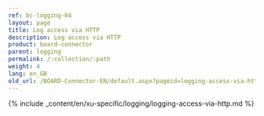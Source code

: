 ```yaml
---
ref: bc-logging-04
layout: page
title: Log access via HTTP
description: Log access via HTTP
product: board-connector
parent: logging
permalink: /:collection/:path
weight: 4
lang: en_GB
old_url: /BOARD-Connector-EN/default.aspx?pageid=logging-access-via-http
---
```

{% include _content/en/xu-specific/logging/logging-access-via-http.md %}